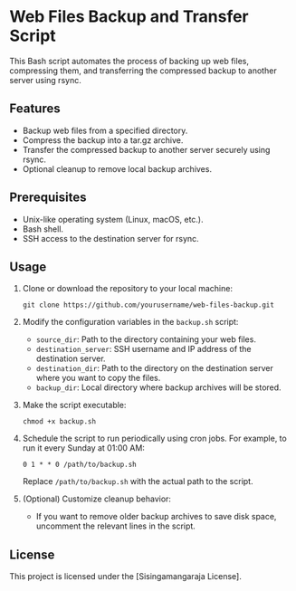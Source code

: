 # Web Files Backup and Transfer Script

This Bash script automates the process of backing up web files, compressing them, and transferring the compressed backup to another server using rsync.

## Features

- Backup web files from a specified directory.
- Compress the backup into a tar.gz archive.
- Transfer the compressed backup to another server securely using rsync.
- Optional cleanup to remove local backup archives.

## Prerequisites

- Unix-like operating system (Linux, macOS, etc.).
- Bash shell.
- SSH access to the destination server for rsync.

## Usage

1. Clone or download the repository to your local machine:

    ```
    git clone https://github.com/yourusername/web-files-backup.git
    ```

2. Modify the configuration variables in the `backup.sh` script:

    - `source_dir`: Path to the directory containing your web files.
    - `destination_server`: SSH username and IP address of the destination server.
    - `destination_dir`: Path to the directory on the destination server where you want to copy the files.
    - `backup_dir`: Local directory where backup archives will be stored.

3. Make the script executable:

    ```
    chmod +x backup.sh
    ```

4. Schedule the script to run periodically using cron jobs. For example, to run it every Sunday at 01:00 AM:

    ```
    0 1 * * 0 /path/to/backup.sh
    ```

    Replace `/path/to/backup.sh` with the actual path to the script.

5. (Optional) Customize cleanup behavior:
    - If you want to remove older backup archives to save disk space, uncomment the relevant lines in the script.

## License

This project is licensed under the [Sisingamangaraja License].